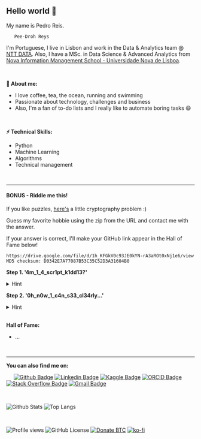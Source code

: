 ## Hello world 👋

My name is Pedro Reis.

       Pee-Droh Reys
       
I'm Portuguese, I live in Lisbon and work in the Data & Analytics team @ [NTT DATA](https://www.nttdata.com). Also, I have a MSc. in Data Science & Advanced Analytics from [Nova Information Management School - Universidade Nova de Lisboa](https://www.novaims.unl.pt/maa-ds).

<br>

__💬 About me:__
  - I love coffee, tea, the ocean, running and swimming
  - Passionate about technology, challenges and business
  - Also, I'm a fan of to-do lists and I really like to automate boring tasks 😄

<br>

__⚡ Technical Skills:__ 
  - Python
  - Machine Learning
  - Algorithms
  - Technical management

<br>

___

#### BONUS - Riddle me this!

If you like puzzles, [here's](https://github.com/pedromlsreis/h0bbi3_r1ddl3) a little cryptography problem :)

Guess my favorite hobbie using the zip from the URL and contact me with the answer.

If your answer is correct, I'll make your GitHub link appear in the Hall of Fame below!

```
https://drive.google.com/file/d/1h_KFGkV0c93JE0kYN-rA3aROt0xNj1e6/view
MD5 checksum: D0342E7A77087B53C35C52D3A31604B0
```

**Step 1. '4m_1_4_scr1pt_k1dd13?'**

<details>
  <summary>Hint</summary>
    
    rockyou
</details>  

**Step 2. '0h_n0w_1_c4n_s33_cl34rly...'**

<details>
  <summary>Hint</summary>
  
    steganography
</details>

<br>

__Hall of Fame:__
  -  ...

<br>

___

__You can also find me on:__

&nbsp;&nbsp;&nbsp;&nbsp;
[![Github Badge](https://img.shields.io/badge/-pedromlsreis-24292e?style=flat&logo=Github&logoColor=white&labelColor=24292e&link=https://github.com/pedromlsreis)](https://github.com/pedromlsreis)
[![Linkedin Badge](https://img.shields.io/badge/-pedrom--reis-blue?style=flat&logo=Linkedin&logoColor=white&labelColor=blue&link=https://www.linkedin.com/in/pedrom-reis/)](https://www.linkedin.com/in/pedrom-reis)
[![Kaggle Badge](https://img.shields.io/badge/-pedromlsreis-808080?style=flat&logo=Kaggle&labelColor=808080&link=https://www.kaggle.com/pedromlsreis)](https://www.kaggle.com/pedromlsreis)
[![ORCID Badge](https://img.shields.io/badge/-Pedro%20M.%20L.%20S.%20Reis-6C6C6C?style=flat&logo=ORCID&labelColor=6C6C6C&link=https://orcid.org/0000-0001-6380-2279)](https://orcid.org/0000-0001-6380-2279)
[![Stack Overflow Badge](https://img.shields.io/badge/-pedro--reis-706664?style=flat&logo=Stack-Overflow&labelColor=706664&link=https://stackoverflow.com/users/8406700/pedro-reis)](https://stackoverflow.com/users/8406700/pedro-reis)
[![Gmail Badge](https://img.shields.io/badge/-pedromlsreis-c14438?style=flat&logo=Gmail&logoColor=white&labelColor=c14438&link=mailto:pedromlsreis@gmail.com)](mailto:pedromlsreis@gmail.com)

<br>

![Github Stats](https://github-readme-stats.vercel.app/api?username=pedromlsreis&show_icons=true&count_private=true&include_all_commits=true&hide=stars)
![Top Langs](https://github-readme-stats.vercel.app/api/top-langs/?username=pedromlsreis&layout=compact)

<br>

![Profile views](https://gpvc.arturio.dev/pedromlsreis)
![GitHub License](https://img.shields.io/github/license/pedromlsreis/pedromlsreis?style=flat)
[![Donate BTC](https://img.shields.io/badge/Donate-5€%20in%20Bitcoin-green.svg)](https://nrobinson2000.github.io/donate-bitcoin/?popup=false&address=3DQ6GY82ewKLwigp7uCY7W3NMYV39eTL9v&amount=5&currency=EUR&name=Pedro-Reis&mbits=true)
[![ko-fi](https://img.shields.io/badge/Ko--fi-Buy%20me%20a%20Coffee-555F6B?logo=ko-fi&logoColor=white&labelColor=F16061&style=flat)](https://ko-fi.com/pedromlsreis)
